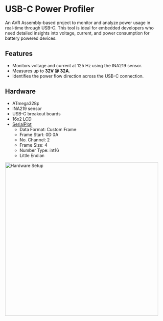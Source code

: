 # USB-C Power Profiler

An AVR Assembly-based project to monitor and analyze power usage in real-time through USB-C. 
This tool is ideal for embedded developers who need detailed insights into voltage, current, and power consumption for battery powered devices.

## Features
- Monitors voltage and current at 125 Hz using the INA219 sensor.
- Measures up to **32V @ 32A**.
- Identifies the power flow direction across the USB-C connection.

## Hardware
- ATmega328p
- INA219 sensor
- USB-C breakout boards
- 16x2 LCD
- [SerialPlot](https://github.com/hyOzd/serialplot) 
  - Data Format: Custom Frame
  - Frame Start: 0D 0A
  - No. Channel: 2
  - Frame Size: 4
  - Number Type: int16
  - Little Endian
  

<img src="https://github.com/shreyask21/usbcpowprof/blob/main/hw_photo.jpg?raw=true" alt="Hardware Setup" width="500" />

